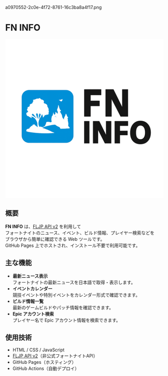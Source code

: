 a0970552-2c0e-4f72-8761-16c3ba8a4f17.png


# FN INFO

![FN INFO Logo](./a0970552-2c0e-4f72-8761-16c3ba8a4f17.png)

## 概要
**FN INFO** は、[FLJP API v2](https://fljpapi.com/) を利用して  
フォートナイトのニュース、イベント、ビルド情報、プレイヤー検索などを  
ブラウザから簡単に確認できる Web ツールです。  
GitHub Pages 上でホストされ、インストール不要で利用可能です。

## 主な機能
- **最新ニュース表示**  
  フォートナイトの最新ニュースを日本語で取得・表示します。
- **イベントカレンダー**  
  競技イベントや特別イベントをカレンダー形式で確認できます。
- **ビルド情報一覧**  
  最新のゲームビルドやパッチ情報を確認できます。
- **Epic アカウント検索**  
  プレイヤー名で Epic アカウント情報を検索できます。

## 使用技術
- HTML / CSS / JavaScript
- [FLJP API v2](https://fljpapi.com/)（非公式フォートナイトAPI）
- GitHub Pages（ホスティング）
- GitHub Actions（自動デプロイ）

